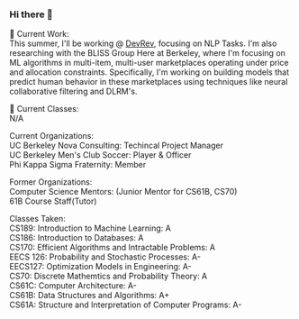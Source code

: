 ### Hi there 👋

🔭 Current Work: <br>
This summer, I'll be working @ [DevRev](https://devrev.ai/about), focusing on NLP Tasks. I'm also researching with the BLISS Group Here at Berkeley, where I'm focusing on ML algorithms in multi-item, multi-user marketplaces operating under price and allocation constraints. Specifically, I'm working on building models that predict human behavior in these marketplaces using techniques like neural collaborative filtering and DLRM's.


🌱 Current Classes: <br> 
N/A

Current Organizations: <br> 
UC Berkeley Nova Consulting: Techincal Project Manager <br>
UC Berkeley Men's Club Soccer: Player & Officer <br>
Phi Kappa Sigma Fraternity: Member <br>

Former Organizations: <br>
Computer Science Mentors: (Junior Mentor for CS61B, CS70) <br>
61B Course Staff(Tutor)<br>

Classes Taken: <br> 
CS189: Introduction to Machine Learning: A <br> 
CS186: Introduction to Databases: A <br> 
CS170: Efficient Algorithms and Intractable Problems: A <br> 
EECS 126: Probability and Stochastic Processes: A- <br> 
EECS127: Optimization Models in Engineering: A- <br> 
CS70: Discrete Mathemtics and Probability Theory: A <br> 
CS61C: Computer Architecture: A- <br> 
CS61B: Data Structures and Algorithms: A+ <br> 
CS61A: Structure and Interpretation of Computer Programs: A- <br> 


<!--
**dhruvahuja19/dhruvahuja19** is a ✨ _special_ ✨ repository because its `README.md` (this file) appears on your GitHub profile.

Here are some ideas to get you started:

- 🔭 I’m currently working on ...
- 🌱 I’m currently learning ...
- 👯 I’m looking to collaborate on ...
- 🤔 I’m looking for help with ...
- 💬 Ask me about ...
- 📫 How to reach me: ...
- 😄 Pronouns: ...
- ⚡ Fun fact: ...
-->
